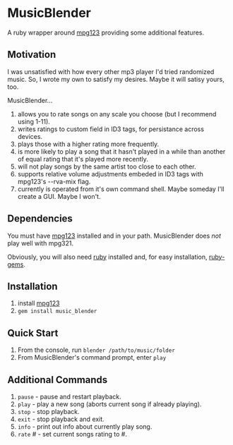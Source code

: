 # MusicBlender

A ruby wrapper around [mpg123](http://www.mpg123.de/ "mpg123") providing some additional features.

## Motivation

I was unsatisfied with how every other mp3 player I'd tried randomized music. So, I wrote my own to satisfy my desires.  Maybe it will satisy yours, too.

MusicBlender...

1. allows you to rate songs on any scale you choose (but I recommend using 1-11). 
2. writes ratings to custom field in ID3 tags, for persistance across devices.
3. plays those with a higher rating more frequently.
4. is more likely to play a song that it hasn't played in a while than another of equal rating that it's played more recently.
5. will not play songs by the same artist too close to each other.
6. supports relative volume adjustments embeded in ID3 tags with mpg123's --rva-mix flag.
7. currently is operated from it's own command shell.  Maybe someday I'll create a GUI.  Maybe I won't.

## Dependencies

You must have [mpg123](http://www.mpg123.de/ "mpg123") installed and in your path. MusicBlender does *not* play well with mpg321.

Obviously, you will also need [ruby](https://www.ruby-lang.org) installed and, for easy installation, [ruby-gems](https://rubygems.org/pages/download).



## Installation

1. install [mpg123](http://www.mpg123.de/ "mpg123")
2. `gem install music_blender`

## Quick Start

1. From the console, run `blender /path/to/music/folder`
2. From MusicBlender's command prompt, enter `play`

## Additional Commands

1. `pause` - pause and restart playback.
2. `play` - play a new song (aborts current song if already playing).
3. `stop` - stop playback.
4. `exit` - stop playback and exit.
5. `info` - print out info about currently play song.
6. `rate` # - set current songs rating to #.

